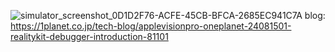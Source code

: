 ![simulator_screenshot_0D1D2F76-ACFE-45CB-BFCA-2685EC941C7A](https://github.com/user-attachments/assets/ebcc74b7-061a-48c4-89db-930ae08cfc9b)
blog: https://1planet.co.jp/tech-blog/applevisionpro-oneplanet-24081501-realitykit-debugger-introduction-81101
